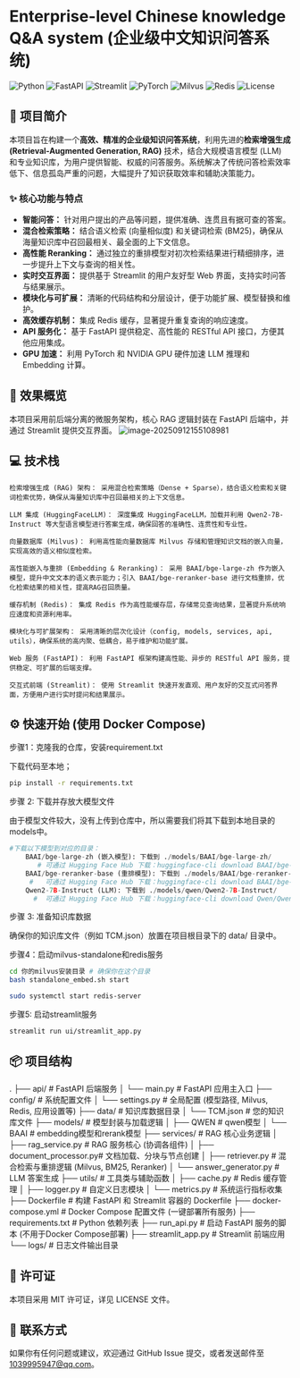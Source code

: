 # Enterprise-level Chinese knowledge Q&A system (企业级中文知识问答系统)

![Python](https://img.shields.io/badge/Python-3.10%2B-blue.svg)
![FastAPI](https://img.shields.io/badge/FastAPI-0.110.0-green.svg)
![Streamlit](https://img.shields.io/badge/Streamlit-1.36.0-red.svg)
![PyTorch](https://img.shields.io/badge/PyTorch-2.5.1%2Bcu121-orange.svg)
![Milvus](https://img.shields.io/badge/Milvus-v2.4.6-lightgrey.svg)
![Redis](https://img.shields.io/badge/Redis-latest-red)
![License](https://img.shields.io/badge/License-MIT-blue.svg)

## 📖 项目简介

本项目旨在构建一个**高效、精准的企业级知识问答系统**，利用先进的**检索增强生成 (Retrieval-Augmented Generation, RAG)** 技术，结合大规模语言模型 (LLM) 和专业知识库，为用户提供智能、权威的问答服务。系统解决了传统问答检索效率低下、信息孤岛严重的问题，大幅提升了知识获取效率和辅助决策能力。

### ✨ 核心功能与特点

*   **智能问答：** 针对用户提出的产品等问题，提供准确、连贯且有据可查的答案。
*   **混合检索策略：** 结合语义检索 (向量相似度) 和关键词检索 (BM25)，确保从海量知识库中召回最相关、最全面的上下文信息。
*   **高性能 Reranking：** 通过独立的重排模型对初次检索结果进行精细排序，进一步提升上下文与查询的相关性。
*   **实时交互界面：** 提供基于 Streamlit 的用户友好型 Web 界面，支持实时问答与结果展示。
*   **模块化与可扩展：** 清晰的代码结构和分层设计，便于功能扩展、模型替换和维护。
*   **高效缓存机制：** 集成 Redis 缓存，显著提升重复查询的响应速度。
*   **API 服务化：** 基于 FastAPI 提供稳定、高性能的 RESTful API 接口，方便其他应用集成。
*   **GPU 加速：** 利用 PyTorch 和 NVIDIA GPU 硬件加速 LLM 推理和 Embedding 计算。

## 🚀 效果概览

本项目采用前后端分离的微服务架构，核心 RAG 逻辑封装在 FastAPI 后端中，并通过 Streamlit 提供交互界面。
![image-20250912155108981](/home/ubuntu/.config/Typora/typora-user-images/image-20250912155108981.png)

## 💻 技术栈


    检索增强生成 (RAG) 架构： 采用混合检索策略（Dense + Sparse），结合语义检索和关键词检索优势，确保从海量知识库中召回最相关的上下文信息。
    
    LLM 集成 (HuggingFaceLLM)： 深度集成 HuggingFaceLLM，加载并利用 Qwen2-7B-Instruct 等大型语言模型进行答案生成，确保回答的准确性、连贯性和专业性。
    
    向量数据库 (Milvus)： 利用高性能向量数据库 Milvus 存储和管理知识文档的嵌入向量，实现高效的语义相似度检索。
    
    高性能嵌入与重排 (Embedding & Reranking)： 采用 BAAI/bge-large-zh 作为嵌入模型，提升中文文本的语义表示能力；引入 BAAI/bge-reranker-base 进行文档重排，优化检索结果的相关性，提高RAG召回质量。
    
    缓存机制 (Redis)： 集成 Redis 作为高性能缓存层，存储常见查询结果，显著提升系统响应速度和资源利用率。
    
    模块化与可扩展架构： 采用清晰的层次化设计（config, models, services, api, utils），确保系统的高内聚、低耦合，易于维护和功能扩展。
    
    Web 服务 (FastAPI)： 利用 FastAPI 框架构建高性能、异步的 RESTful API 服务，提供稳定、可扩展的后端支撑。
    
    交互式前端 (Streamlit)： 使用 Streamlit 快速开发直观、用户友好的交互式问答界面，方便用户进行实时提问和结果展示。

## ⚙️ 快速开始 (使用 Docker Compose)

步骤1：克隆我的仓库，安装requirement.txt

下载代码至本地；

```bash
pip install -r requirements.txt
```

步骤 2: 下载并存放大模型文件

由于模型文件较大，没有上传到仓库中，所以需要我们将其下载到本地目录的models中。


```python
#下载以下模型到对应的目录：
    BAAI/bge-large-zh (嵌入模型): 下载到 ./models/BAAI/bge-large-zh/
       # 可通过 Hugging Face Hub 下载：huggingface-cli download BAAI/bge-large-zh --local-dir /home/ubuntu/models/BAAI/bge-large-zh
    BAAI/bge-reranker-base (重排模型): 下载到 ./models/BAAI/bge-reranker-base/
     #   可通过 Hugging Face Hub 下载：huggingface-cli download BAAI/bge-reranker-base --local-dir /home/ubuntu/models/BAAI/bge-reranker-base
    Qwen2-7B-Instruct (LLM): 下载到 ./models/qwen/Qwen2-7B-Instruct/
      #  可通过 Hugging Face Hub 下载：huggingface-cli download Qwen/Qwen2-7B-Instruct --local-dir /home/ubuntu/models/qwen/Qwen2-7B-Instruct
```


步骤 3: 准备知识库数据

确保你的知识库文件（例如 TCM.json）放置在项目根目录下的 data/ 目录中。

步骤4：启动milvus-standalone和redis服务

```bash
cd 你的milvus安装目录 # 确保你在这个目录
bash standalone_embed.sh start
```

```bash
sudo systemctl start redis-server
```

步骤5: 启动streamlit服务

```bash
streamlit run ui/streamlit_app.py
```



## 📦 项目结构

.
├── api/  # FastAPI 后端服务
│   └── main.py              # FastAPI 应用主入口
├── config/                  # 系统配置文件
│   └── settings.py          # 全局配置 (模型路径, Milvus, Redis, 应用设置等)
├── data/  # 知识库数据目录
│   └── TCM.json             # 您的知识库文件
├── models/                  # 模型封装与加载逻辑
│   ├── QWEN                 # qwen模型
│   └── BAAI                 # embedding模型和rerank模型
├── services/                # RAG 核心业务逻辑
│   ├── rag_service.py       # RAG 服务核心 (协调各组件)
│   ├── document_processor.py# 文档加载、分块与节点创建
│   ├── retriever.py         # 混合检索与重排逻辑 (Milvus, BM25, Reranker)
│   └── answer_generator.py  # LLM 答案生成
├── utils/                   # 工具类与辅助函数
│   ├── cache.py             # Redis 缓存管理
│   ├── logger.py            # 自定义日志模块
│   └── metrics.py           # 系统运行指标收集
├── Dockerfile               # 构建 FastAPI 和 Streamlit 容器的 Dockerfile
├── docker-compose.yml       # Docker Compose 配置文件 (一键部署所有服务)
├── requirements.txt         # Python 依赖列表
├── run_api.py               # 启动 FastAPI 服务的脚本 (不用于Docker Compose部署)
├── streamlit_app.py         # Streamlit 前端应用
└── logs/  # 日志文件输出目录



## 📜 许可证

本项目采用 MIT 许可证，详见 LICENSE 文件。

## 📧 联系方式

如果你有任何问题或建议，欢迎通过 GitHub Issue 提交，或者发送邮件至 1039995947@qq.com。
